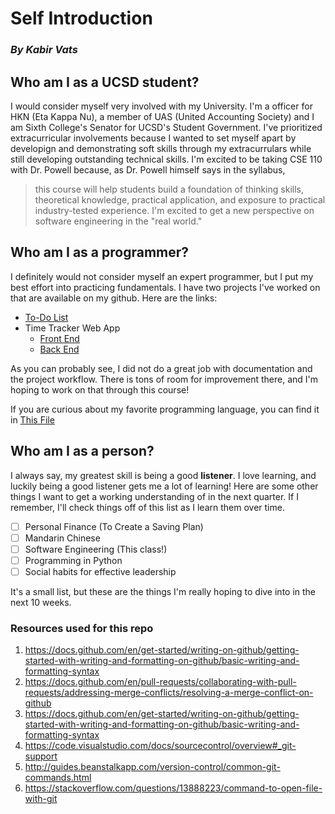 # Self Introduction
### *By Kabir Vats*
## Who am I as a UCSD student?

I would consider myself very involved with my University. I'm a officer for HKN (Eta Kappa Nu), a member of UAS (United Accounting Society) and I am Sixth College's Senator for UCSD's Student Government. I've prioritized extracurricular involvements because I wanted to set myself apart by developign and demonstrating soft skills through my extracurrulars while still developing outstanding technical skills. I'm excited to be taking CSE 110 with Dr. Powell because, as Dr. Powell himself says in the syllabus,
> this course will help students build a foundation of thinking skills, theoretical knowledge, practical application, and exposure to practical industry-tested experience.
I'm excited to get a new perspective on software engineering in the "real world."

## Who am I as a programmer?

I definitely would not consider myself an expert programmer, but I put my best effort into practicing fundamentals. I have two projects I've worked on that are available on my github. Here are the links:

* [To-Do List](https://github.com/kabir-vats/flow-control)
* Time Tracker Web App
  * [Front End](https://github.com/kabir-vats/TimeTrackerReact)
  * [Back End](https://github.com/kabir-vats/TimeTrackerAPI)

As you can probably see, I did not do a great job with documentation and the project workflow. There is tons of room for improvement there, and I'm hoping to work on that through this course!

If you are curious about my favorite programming language, you can find it in [This File](./README.md)

## Who am I as a person?

I always say, my greatest skill is being a good **listener**. I love learning, and luckily being a good listener gets me a lot of learning! Here are some other things I want to get a working understanding of in the next quarter. If I remember, I'll check things off of this list as I learn them over time.

- [ ] Personal Finance (To Create a Saving Plan)
- [ ] Mandarin Chinese
- [ ] Software Engineering (This class!)
- [ ] Programming in Python
- [ ] Social habits for effective leadership

It's a small list, but these are the things I'm really hoping to dive into in the next 10 weeks.

### Resources used for this repo

1. https://docs.github.com/en/get-started/writing-on-github/getting-started-with-writing-and-formatting-on-github/basic-writing-and-formatting-syntax
2. https://docs.github.com/en/pull-requests/collaborating-with-pull-requests/addressing-merge-conflicts/resolving-a-merge-conflict-on-github
3. https://docs.github.com/en/get-started/writing-on-github/getting-started-with-writing-and-formatting-on-github/basic-writing-and-formatting-syntax
4. https://code.visualstudio.com/docs/sourcecontrol/overview#_git-support
5. http://guides.beanstalkapp.com/version-control/common-git-commands.html
6. https://stackoverflow.com/questions/13888223/command-to-open-file-with-git
